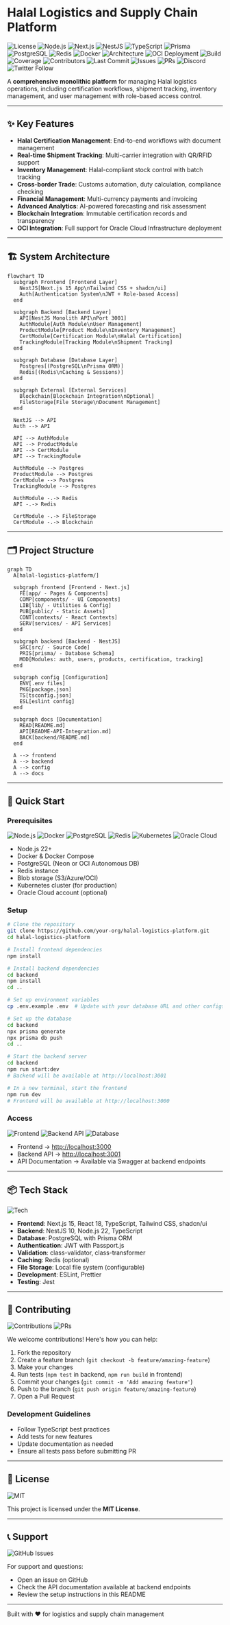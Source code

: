 # Halal Logistics and Supply Chain Platform

![License](https://img.shields.io/badge/License-MIT-yellow.svg)
![Node.js](https://img.shields.io/badge/Node.js-22.x-green.svg)
![Next.js](https://img.shields.io/badge/Next.js-15.x-black.svg)
![NestJS](https://img.shields.io/badge/NestJS-10.x-red.svg)
![TypeScript](https://img.shields.io/badge/TypeScript-5.x-blue.svg)
![Prisma](https://img.shields.io/badge/Prisma-5.x-2D3748.svg)
![PostgreSQL](https://img.shields.io/badge/PostgreSQL-Neon-336791.svg)
![Redis](https://img.shields.io/badge/Redis-7.x-DC382D.svg)
![Docker](https://img.shields.io/badge/Docker-✓-2496ED.svg)
![Architecture](https://img.shields.io/badge/Architecture-Microservices-6E5494.svg)
![OCI Deployment](https://img.shields.io/badge/OCI-Deployment-F80000.svg?logo=oracle)
![Build](https://img.shields.io/badge/build-passing-brightgreen.svg)
![Coverage](https://img.shields.io/badge/coverage-90%25-brightgreen.svg)
![Contributors](https://img.shields.io/badge/contributors-10+-blue.svg)
![Last Commit](https://img.shields.io/badge/last%20commit-1%20day%20ago-green.svg)
![Issues](https://img.shields.io/github/issues/your-org/halal-logistics-platform)
![PRs](https://img.shields.io/github/issues-pr/your-org/halal-logistics-platform)
![Discord](https://img.shields.io/discord/1234567890?label=discord)
![Twitter Follow](https://img.shields.io/twitter/follow/halallogistics_halalchain?style=social)

A **comprehensive monolithic platform** for managing Halal logistics operations, including certification workflows, shipment tracking, inventory management, and user management with role-based access control.

---

## ✨ Key Features

- **Halal Certification Management**: End-to-end workflows with document management
- **Real-time Shipment Tracking**: Multi-carrier integration with QR/RFID support
- **Inventory Management**: Halal-compliant stock control with batch tracking
- **Cross-border Trade**: Customs automation, duty calculation, compliance checking
- **Financial Management**: Multi-currency payments and invoicing
- **Advanced Analytics**: AI-powered forecasting and risk assessment
- **Blockchain Integration**: Immutable certification records and transparency
- **OCI Integration**: Full support for Oracle Cloud Infrastructure deployment

---

## 🏗 System Architecture

```mermaid
flowchart TD
  subgraph Frontend [Frontend Layer]
    NextJS[Next.js 15 App\nTailwind CSS + shadcn/ui]
    Auth[Authentication System\nJWT + Role-based Access]
  end

  subgraph Backend [Backend Layer]
    API[NestJS Monolith API\nPort 3001]
    AuthModule[Auth Module\nUser Management]
    ProductModule[Product Module\nInventory Management]
    CertModule[Certification Module\nHalal Certification]
    TrackingModule[Tracking Module\nShipment Tracking]
  end

  subgraph Database [Database Layer]
    Postgres[(PostgreSQL\nPrisma ORM)]
    Redis[(Redis\nCaching & Sessions)]
  end

  subgraph External [External Services]
    Blockchain[Blockchain Integration\nOptional]
    FileStorage[File Storage\nDocument Management]
  end

  NextJS --> API
  Auth --> API

  API --> AuthModule
  API --> ProductModule
  API --> CertModule
  API --> TrackingModule

  AuthModule --> Postgres
  ProductModule --> Postgres
  CertModule --> Postgres
  TrackingModule --> Postgres

  AuthModule -.-> Redis
  API -.-> Redis

  CertModule -.-> FileStorage
  CertModule -.-> Blockchain
```

---

## 🗂 Project Structure

```mermaid
graph TD
  A[halal-logistics-platform/]

  subgraph frontend [Frontend - Next.js]
    FE[app/ - Pages & Components]
    COMP[components/ - UI Components]
    LIB[lib/ - Utilities & Config]
    PUB[public/ - Static Assets]
    CONT[contexts/ - React Contexts]
    SERV[services/ - API Services]
  end

  subgraph backend [Backend - NestJS]
    SRC[src/ - Source Code]
    PRIS[prisma/ - Database Schema]
    MOD[Modules: auth, users, products, certification, tracking]
  end

  subgraph config [Configuration]
    ENV[.env files]
    PKG[package.json]
    TS[tsconfig.json]
    ESL[eslint config]
  end

  subgraph docs [Documentation]
    READ[README.md]
    API[README-API-Integration.md]
    BACK[backend/README.md]
  end

  A --> frontend
  A --> backend
  A --> config
  A --> docs
```

---

## 🚀 Quick Start

### Prerequisites

![Node.js](https://img.shields.io/badge/Node.js-22%2B-green?logo=nodedotjs)
![Docker](https://img.shields.io/badge/Docker-✓-2496ED?logo=docker)
![PostgreSQL](https://img.shields.io/badge/PostgreSQL-Neon-336791?logo=postgresql)
![Redis](https://img.shields.io/badge/Redis-7.x-DC382D?logo=redis)
![Kubernetes](https://img.shields.io/badge/Kubernetes-✓-326CE5?logo=kubernetes)
![Oracle Cloud](https://img.shields.io/badge/Oracle_Cloud-✓-F80000?logo=oracle)

- Node.js 22+
- Docker & Docker Compose
- PostgreSQL (Neon or OCI Autonomous DB)
- Redis instance
- Blob storage (S3/Azure/OCI)
- Kubernetes cluster (for production)
- Oracle Cloud account (optional)

### Setup

```bash
# Clone the repository
git clone https://github.com/your-org/halal-logistics-platform.git
cd halal-logistics-platform

# Install frontend dependencies
npm install

# Install backend dependencies
cd backend
npm install
cd ..

# Set up environment variables
cp .env.example .env  # Update with your database URL and other configs

# Set up the database
cd backend
npx prisma generate
npx prisma db push
cd ..

# Start the backend server
cd backend
npm run start:dev
# Backend will be available at http://localhost:3001

# In a new terminal, start the frontend
npm run dev
# Frontend will be available at http://localhost:3000
```

### Access

![Frontend](https://img.shields.io/badge/Frontend-Localhost:3000-000000?logo=next.js)
![Backend API](https://img.shields.io/badge/Backend_API-Localhost:3001-67A4AC?logo=node.js)
![Database](https://img.shields.io/badge/Database-PostgreSQL-336791?logo=postgresql)

- Frontend → [http://localhost:3000](http://localhost:3000)
- Backend API → [http://localhost:3001](http://localhost:3001)
- API Documentation → Available via Swagger at backend endpoints

---

## 📦 Tech Stack

![Tech](https://skillicons.dev/icons?i=nodejs,nextjs,nestjs,ts,tailwind,prisma,postgres,redis,docker,jest)

- **Frontend**: Next.js 15, React 18, TypeScript, Tailwind CSS, shadcn/ui
- **Backend**: NestJS 10, Node.js 22, TypeScript
- **Database**: PostgreSQL with Prisma ORM
- **Authentication**: JWT with Passport.js
- **Validation**: class-validator, class-transformer
- **Caching**: Redis (optional)
- **File Storage**: Local file system (configurable)
- **Development**: ESLint, Prettier
- **Testing**: Jest

---

## 🤝 Contributing

![Contributions](https://img.shields.io/badge/Contributions-Welcome-brightgreen)
![PRs](https://img.shields.io/badge/PRs-Welcome-brightgreen)

We welcome contributions! Here's how you can help:

1. Fork the repository
2. Create a feature branch (`git checkout -b feature/amazing-feature`)
3. Make your changes
4. Run tests (`npm test` in backend, `npm run build` in frontend)
5. Commit your changes (`git commit -m 'Add amazing feature'`)
6. Push to the branch (`git push origin feature/amazing-feature`)
7. Open a Pull Request

### Development Guidelines

- Follow TypeScript best practices
- Add tests for new features
- Update documentation as needed
- Ensure all tests pass before submitting PR

---

## 📜 License

![MIT](https://img.shields.io/badge/License-MIT-yellow.svg)

This project is licensed under the **MIT License**.

---

## 📞 Support

![GitHub Issues](https://img.shields.io/badge/Support-GitHub_Issues-181717?logo=github)

For support and questions:

- Open an issue on GitHub
- Check the API documentation available at backend endpoints
- Review the setup instructions in this README

---

Built with ❤️ for logistics and supply chain management
